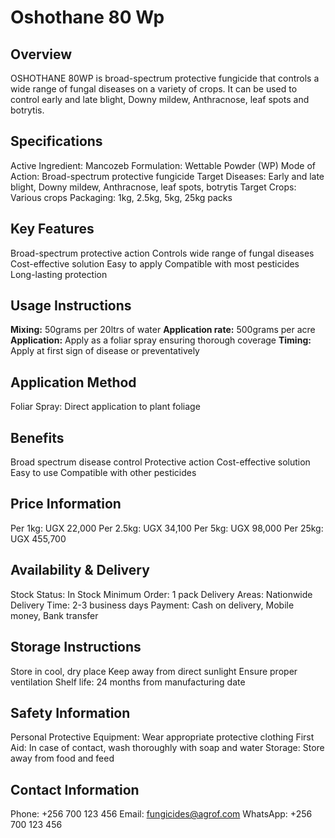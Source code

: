 # Oshothane 80 Wp

## Overview
OSHOTHANE 80WP is broad-spectrum protective fungicide that controls a wide range of fungal diseases on a variety of crops. It can be used to control early and late blight, Downy mildew, Anthracnose, leaf spots and botrytis.

## Specifications
Active Ingredient: Mancozeb
Formulation: Wettable Powder (WP)
Mode of Action: Broad-spectrum protective fungicide
Target Diseases: Early and late blight, Downy mildew, Anthracnose, leaf spots, botrytis
Target Crops: Various crops
Packaging: 1kg, 2.5kg, 5kg, 25kg packs

## Key Features
Broad-spectrum protective action
Controls wide range of fungal diseases
Cost-effective solution
Easy to apply
Compatible with most pesticides
Long-lasting protection

## Usage Instructions
**Mixing:** 50grams per 20ltrs of water
**Application rate:** 500grams per acre
**Application:** Apply as a foliar spray ensuring thorough coverage
**Timing:** Apply at first sign of disease or preventatively

## Application Method
Foliar Spray: Direct application to plant foliage

## Benefits
Broad spectrum disease control
Protective action
Cost-effective solution
Easy to use
Compatible with other pesticides

## Price Information
Per 1kg: UGX 22,000
Per 2.5kg: UGX 34,100
Per 5kg: UGX 98,000
Per 25kg: UGX 455,700

## Availability & Delivery
Stock Status: In Stock
Minimum Order: 1 pack
Delivery Areas: Nationwide
Delivery Time: 2-3 business days
Payment: Cash on delivery, Mobile money, Bank transfer

## Storage Instructions
Store in cool, dry place
Keep away from direct sunlight
Ensure proper ventilation
Shelf life: 24 months from manufacturing date

## Safety Information
Personal Protective Equipment: Wear appropriate protective clothing
First Aid: In case of contact, wash thoroughly with soap and water
Storage: Store away from food and feed

## Contact Information
Phone: +256 700 123 456
Email: fungicides@agrof.com
WhatsApp: +256 700 123 456

